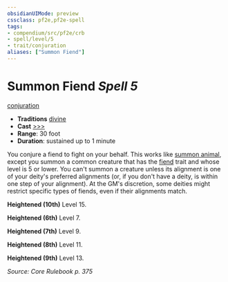 ```yaml
---
obsidianUIMode: preview
cssclass: pf2e,pf2e-spell
tags:
- compendium/src/pf2e/crb
- spell/level/5
- trait/conjuration
aliases: ["Summon Fiend"]
---
```

# Summon Fiend *Spell 5*   
[conjuration](conjuration.md "Conjuration School Trait")  

- **Traditions** [divine](divine.md "Divine Tradition Trait")
- **Cast** [>>>](chapter-9-playing-the-game.md#Actions "Three-Action") 
- **Range**: 30 foot
- **Duration**: sustained up to 1 minute

You conjure a fiend to fight on your behalf. This works like [summon animal](summon-animal.md), except you summon a common creature that has the [fiend](fiend.md "Fiend Creature Type Trait") trait and whose level is 5 or lower. You can't summon a creature unless its alignment is one of your deity's preferred alignments (or, if you don't have a deity, is within one step of your alignment). At the GM's discretion, some deities might restrict specific types of fiends, even if their alignments match.

**Heightened (10th)** Level 15.

**Heightened (6th)** Level 7.

**Heightened (7th)** Level 9.

**Heightened (8th)** Level 11.

**Heightened (9th)** Level 13.

*Source: Core Rulebook p. 375*